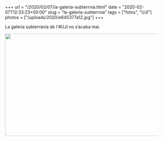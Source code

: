 +++
url = "/2020/02/07/la-galeria-subterrnia.html"
date = "2020-02-07T12:33:23+00:00"
slug = "la-galeria-subterrnia"
tags = ["fotos", "UJI"]
photos = ["/uploads/2020/e645377a12.jpg"]
+++

La galeria subterrània de l'#UJI no s’acaba mai.

<img src="/uploads/2020/e645377a12.jpg" width="600" height="337" alt="" />
